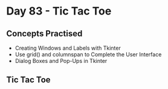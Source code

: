 # Day 83 - Tic Tac Toe
## Concepts Practised
- Creating Windows and Labels with Tkinter
- Use grid() and columnspan to Complete the User Interface
- Dialog Boxes and Pop-Ups in Tkinter
## Tic Tac Toe